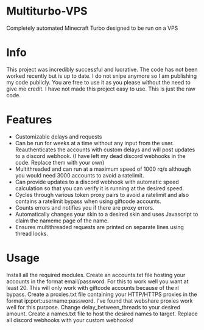 # Multiturbo-VPS
Completely automated Minecraft Turbo designed to be run on a VPS

# Info
This project was incredibly successful and lucrative. The code has not been worked recently but is up to date. I do not snipe anymore so I am publishing my code publicly. You are free to use it as you please without the need to give me credit. I have not made this project easy to use. This is just the raw code.

# Features
- Customizable delays and requests
- Can be run for weeks at a time without any input from the user. Reauthenticates the accounts with custom delays and will post updates to a discord webhook. (I have left my dead discord webhooks in the code. Replace them with your own)
- Multithreaded and can run at a maximum speed of 1000 rq/s although you would need 3000 accounts to avoid a ratelimit.
- Can provide updates to a discord webhook with automatic speed calculation so that you can verify it is running at the desired speed.
- Cycles through various token proxy pairs to avoid a ratelimit and also contains a ratelimit bypass when using giftcode accounts.
- Counts errors and notifies you if there are proxy errors.
- Automatically changes your skin to a desired skin and uses Javascript to claim the namemc page of the name.
- Ensures multithreaded requests are printed on separate lines using thread locks.
# Usage
Install all the required modules.
Create an accounts.txt file hosting your accounts in the format email/password. For this to work well you want at least 20. This will only work with giftcode accounts because of the rl bypass.
Create a proxies.txt file containing your HTTP/HTTPS proxies in the format ip:port:username:password. I've found that webshare proxies work well for this purpose.
Change delay_between_threads to your desired amount.
Create a names.txt file to host the desired names to target.
Replace all discord webhooks with your custom webhooks!



